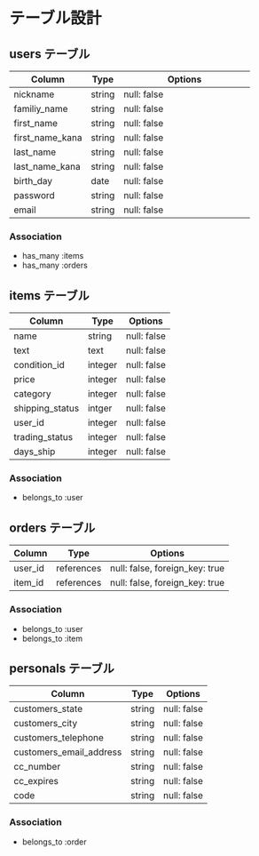 # テーブル設計

## users テーブル

| Column          | Type       | Options                       |
| --------------- | -----------| ----------------------------- |
| nickname        | string     | null: false                   |
| familiy_name    | string     | null: false                   |
| first_name      | string     | null: false                   |
| first_name_kana | string     | null: false                   |
| last_name       | string     | null: false                   |
| last_name_kana  | string     | null: false                   |
| birth_day       | date       | null: false                   |
| password        | string     | null: false　　　　　　　　　    |
| email           | string     | null: false 　　　　　　　　　   |

### Association
- has_many :items
- has_many :orders

## items テーブル

| Column          | Type       | Options                       |
| --------------- | ---------- | ----------------------------- |
| name            | string     | null: false                   |
| text            | text       | null: false                   |
| condition_id    | integer    | null: false                   |
| price           | integer    | null: false                   |
| category        | integer    | null: false                   |
| shipping_status | intger     | null: false                   |
| user_id         | integer    | null: false                   |
| trading_status  | integer    | null: false                   |
| days_ship       | integer    | null: false                   |


### Association
- belongs_to :user

## orders テーブル

| Column        | Type       | Options                        |
| ------------- | ---------- | ------------------------------ |
| user_id       | references | null: false, foreign_key: true |
| item_id       | references | null: false, foreign_key: true |

### Association
- belongs_to :user
- belongs_to :item

## personals テーブル

| Column                  | Type   | Options                  |
| ----------------------- | ------ | ------------------------ |
| customers_state         | string | null: false              |
| customers_city          | string | null: false              |
| customers_telephone     | string | null: false              |
| customers_email_address | string | null: false              |
| cc_number               | string | null: false              |
| cc_expires              | string | null: false              |
| code                    | string | null: false              |

### Association
- belongs_to :order